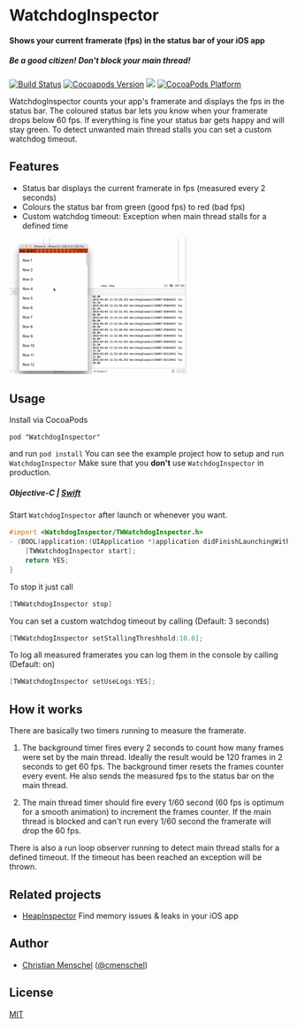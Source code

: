 # WatchdogInspector
#### Shows your current framerate (fps) in the status bar of your iOS app
##### Be a good citizen! Don't block your main thread!
[![Build Status](https://api.travis-ci.org/tapwork/WatchdogInspector.svg?style=flat)](https://travis-ci.org/tapwork/WatchdogInspector)
[![Cocoapods Version](http://img.shields.io/cocoapods/v/WatchdogInspector.svg?style=flat)](https://github.com/tapwork/WatchdogInspector/blob/master/WatchdogInspector.podspec)
[![](http://img.shields.io/cocoapods/l/WatchdogInspector.svg?style=flat)](https://github.com/tapwork/WatchdogInspector/blob/master/LICENSE)
[![CocoaPods Platform](http://img.shields.io/cocoapods/p/WatchdogInspector.svg?style=flat)]()

WatchdogInspector counts your app's framerate and displays the fps in the status bar.
The coloured status bar lets you know when your framerate drops below 60 fps.
If everything is fine your status bar gets happy and will stay green.
To detect unwanted main thread stalls you can set a custom watchdog timeout.

## Features
* Status bar displays the current framerate in fps (measured every 2 seconds)
* Colours the status bar from green (good fps) to red (bad fps)
* Custom watchdog timeout: Exception when main thread stalls for a defined time

![screencast](screencast.gif)

## Usage
Install via CocoaPods
```
pod "WatchdogInspector"
```
and run `pod install`
You can see the example project how to setup and run `WatchdogInspector`
Make sure that you **don't** use `WatchdogInspector` in production.

##### Objective-C  |  [Swift](README_SWIFT.md)
Start `WatchdogInspector` after launch or whenever you want.
```Objective-C
#import <WatchdogInspector/TWWatchdogInspector.h>
- (BOOL)application:(UIApplication *)application didFinishLaunchingWithOptions:(NSDictionary *)launchOptions {
    [TWWatchdogInspector start];
    return YES;
}
```
To stop it just call
```Objective-C
[TWWatchdogInspector stop]
```
You can set a custom watchdog timeout by calling (Default: 3 seconds)
```Objective-C
[TWWatchdogInspector setStallingThreshhold:10.0];
```
To log all measured framerates you can log them in the console by calling (Default: on)
```Objective-C
[TWWatchdogInspector setUseLogs:YES];
```

## How it works
There are basically two timers running to measure the framerate.

1. The background timer fires every 2 seconds to count how many frames were set by the main thread. Ideally the result would be 120 frames in 2 seconds to get 60 fps. The background timer resets the frames counter every event. He also sends the measured fps to the status bar on the main thread.

2. The main thread timer should fire every 1/60 second (60 fps is optimum for a smooth animation) to increment the frames counter. If the main thread is blocked and can't run every 1/60 second the framerate will drop the 60 fps.

There is also a run loop observer running to detect main thread stalls for a defined timeout. If the timeout has been reached an exception will be thrown.

## Related projects
* [HeapInspector](https://github.com/tapwork/HeapInspector-for-iOS)
Find memory issues & leaks in your iOS app

## Author
* [Christian Menschel](http://github.com/tapwork) ([@cmenschel](https://twitter.com/cmenschel))

## License
[MIT](LICENSE)
